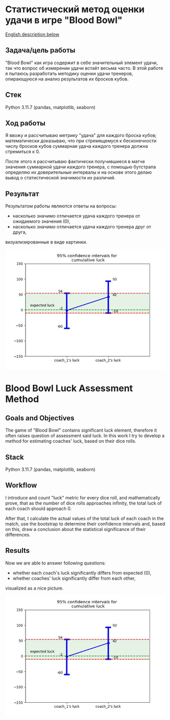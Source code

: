 # Статистический метод оценки удачи в игре "Blood Bowl"
[English description below](https://github.com/raspel7file/bb_luck/edit/main/README.md#blood-bowl-luck-assessment-method)
## Задача/цель работы
"Blood Bowl" как игра содержит в себе значительный элемент удачи, так что вопрос об измерении удачи встаёт весьма часто. В этой работе я пытаюсь разработать методику оценки удачи тренеров, опирающуюся на анализ результатов их бросков кубов.

## Стек
Python 3.11.7 (pandas, matplotlib, seaborn)

## Ход работы
Я ввожу и рассчитываю метрику "удача" для каждого броска кубов; математически доказываю, что при стремящемуся к бесконечности числу бросков кубов суммарная удача каждого тренера должна стремиться к 0.  

После этого я рассчитываю фактически получившиеся в матче значения суммарной удачи каждого тренера, с помощью бутстрапа определяю их доверительные интервалы и на основе этого делаю вывод о статистической значимости их различий.

## Результат
Результатом работы являются ответы на вопросы:
<ul>
    <li>насколько значимо отличается удача каждого тренера от ожидаемого значения (0),</li>
    <li>насколько значимо отличается удача каждого тренера друг от друга,</li>
</ul>
визуализированные в виде картинки. 

![picture](https://github.com/raspel7file/bb_luck/blob/main/95_ci_CL.jpeg)

# Blood Bowl Luck Assessment Method
## Goals and Objectives
The game of "Blood Bowl" contains significant luck element, therefore it often raises question of assessment said luck. In this work I try to develop a method for estimating coaches' luck, based on their dice rolls.

## Stack
Python 3.11.7 (pandas, matplotlib, seaborn)

##  Workflow
I introduce and count "luck" metric for every dice roll, and mathematically prove, that as the number of dice rolls approaches infinity, the total luck of each coach should approach 0.  

After that, I calculate the actual values ​​of the total luck of each coach in the match, use the bootstrap to determine their confidence intervals and, based on this, draw a conclusion about the statistical significance of their differences.

## Results
Now we are able to answer following questions:
<ul>
    <li>whether each coach's luck significantly differs from expected (0),</li>
    <li>whether coaches' luck significantly differ from each other,</li>
</ul>
visualized as a nice picture. 

![picture](95_ci_CL.jpeg)

